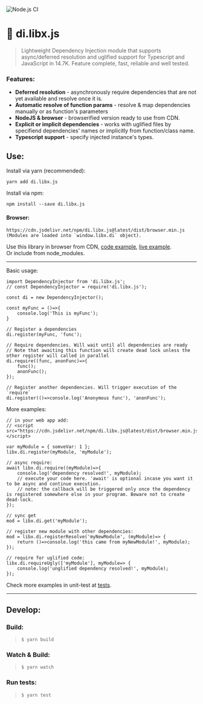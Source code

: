 ![Node.js CI](https://github.com/Livshitz/di.libx.js/workflows/Node.js%20CI/badge.svg)

# 💉 di.libx.js
> Lightweight Dependency Injection module that supports async/deferred resolution and uglified support for Typescript and JavaScript in 14.7K. Feature complete, fast, reliable and well tested.

### Features:
- **Deferred resolution** - asynchronously require dependencies that are not yet available and resolve once it is.
- **Automatic resolve of function params** - resolve & map dependencies manually or as function's parameters
- **NodeJS & browser** - browserified version ready to use from CDN.
- **Explicit or implicit dependencies** - works with uglified files by specifiend dependencies' names or implicitly from function/class name.
- **Typescript support** - specify injected instance's types.


## Use:
Install via yarn (recommended):
```
yarn add di.libx.js
```
Install via npm:
```
npm install --save di.libx.js
```

#### Browser:
```
https://cdn.jsdelivr.net/npm/di.libx.js@latest/dist/browser.min.js
(Modules are loaded into `window.libx.di` object).
```
Use this library in browser from CDN, [code example](examples/index.html), [live example](https://raw.githack.com/Livshitz/di.libx.js/master/examples/index.html).  
Or include from node_modules.

------

Basic usage:
```javascript:
import DependencyInjector from 'di.libx.js';
// const DependencyInjector = require('di.libx.js');

const di = new DependencyInjector();

const myFunc = ()=>{
    console.log('This is myFunc');
}

// Register a dependencies
di.register(myFunc, 'func');

// Require dependencies. Will wait until all dependencies are ready
// Note that awaiting this function will create dead lock unless the other register will called in parallel
di.require((func, anonFunc)=>{
    func();
    anonFunc();
});

// Register another dependencies. Will trigger execution of the `require`
di.register(()=>console.log('Anonymous func'), 'anonFunc');
```

More examples:
```javascript:
// in your web app add:
// <script src="https://cdn.jsdelivr.net/npm/di.libx.js@latest/dist/browser.min.js"></script>

var myModule = { somveVar: 1 };
libx.di.register(myModule, 'myModule');

// async require:
await libx.di.require((myModule)=>{
    console.log('dependency resolved!', myModule);
    // execute your code here. 'await' is optional incase you want it to be async and continue execution.
    // note: the callback will be triggered only once the dependency is registered somewhere else in your program. Beware not to create dead-lock.
});

// sync get
mod = libx.di.get('myModule');

// register new module with other dependencies:
mod = libx.di.registerResolve('myNewModule', (myModule)=> {
    return ()=>console.log('this came from myNewModule!', myModule);
});

// require for uglified code:
libx.di.requireUgly(['myModule'], myModule=> {
    console.log('unglified dependency resolved!', myModule);
});
```

Check more examples in unit-test at [tests](tests/DependencyInjector.test.ts).

------

## Develop:

### Build:
> ``` $ yarn build ```

### Watch & Build:
> ``` $ yarn watch ```

### Run tests:
> ``` $ yarn test ```

